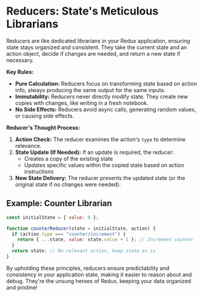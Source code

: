 # Reducers: State's Meticulous Librarians

Reducers are like dedicated librarians in your Redux application, ensuring state stays organized and consistent. They take the current state and an action object, decide if changes are needed, and return a new state if necessary.

**Key Rules:**

- **Pure Calculation:** Reducers focus on transforming state based on action info, always producing the same output for the same inputs.
- **Immutability:** Reducers never directly modify state. They create new copies with changes, like writing in a fresh notebook.
- **No Side Effects:** Reducers avoid async calls, generating random values, or causing side effects.

**Reducer's Thought Process:**

1. **Action Check:** The reducer examines the action's `type` to determine relevance.
2. **State Update (If Needed):** If an update is required, the reducer:
   - Creates a copy of the existing state
   - Updates specific values within the copied state based on action instructions
3. **New State Delivery:** The reducer presents the updated state (or the original state if no changes were needed).

## Example: Counter Librarian

```javascript
const initialState = { value: 0 };

function counterReducer(state = initialState, action) {
  if (action.type === "counter/increment") {
    return { ...state, value: state.value + 1 }; // Increment counter
  }
  return state; // No relevant action, keep state as is
}
```

By upholding these principles, reducers ensure predictability and consistency in your application state, making it easier to reason about and debug. They're the unsung heroes of Redux, keeping your data organized and pristine!
